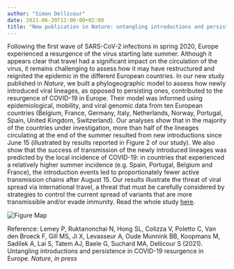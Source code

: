 ```yaml
---
author: "Simon Dellicour"
date: 2021-06-30T12:00:00+02:00
title: "New publication in Nature: untangling introductions and persistence in COVID-19 resurgence in Europe"
---
```

Following the first wave of SARS-CoV-2 infections in spring 2020, Europe experienced a resurgence of the virus starting late summer. Although it appears clear that travel had a significant impact on the circulation of the virus, it remains challenging to assess how it may have restructured and reignited the epidemic in the different European countries. In our new study published in *Nature*, we built a phylogeographic model to assess how newly introduced viral lineages, as opposed to persisting ones, contributed to the resurgence of COVID-19 in Europe. Their model was informed using epidemiological, mobility, and viral genomic data from ten European countries (Belgium, France, Germany, Italy, Netherlands, Norway, Portugal, Spain, United Kingdom, Switzerland). Our analyses show that in the majority of the countries under investigation, more than half of the lineages circulating at the end of the summer resulted from new introductions since June 15 (illustrated by results reported in Figure 2 of our study). We also show that the success of transmission of the newly introduced lineages was predicted by the local incidence of COVID-19: in countries that experienced a relatively higher summer incidence (e.g. Spain, Portugal, Belgium and France), the introduction events led to proportionately fewer active transmission chains after August 15. Our results illustrate the threat of viral spread via international travel, a threat that must be carefully considered by strategies to control the current spread of variants that are more transmissible and/or evade immunity. Read the whole study [here](https://www.nature.com/articles/s41586-021-03754-2).

![Figure Map](/images/SARS-CoV-2_Europe.png)

Reference:
Lemey P, Ruktanonchai N, Hong SL, Colizza V, Poletto C, Van den Broeck F, Gill MS, Ji X, Levasseur A, Oude Munnink BB, Koopmans M, Sadilek A, Lai S, Tatem AJ, Baele G, Suchard MA, Dellicour S (2021). Untangling introductions and persistence in COVID-19 resurgence in Europe. *Nature*, *in press*
